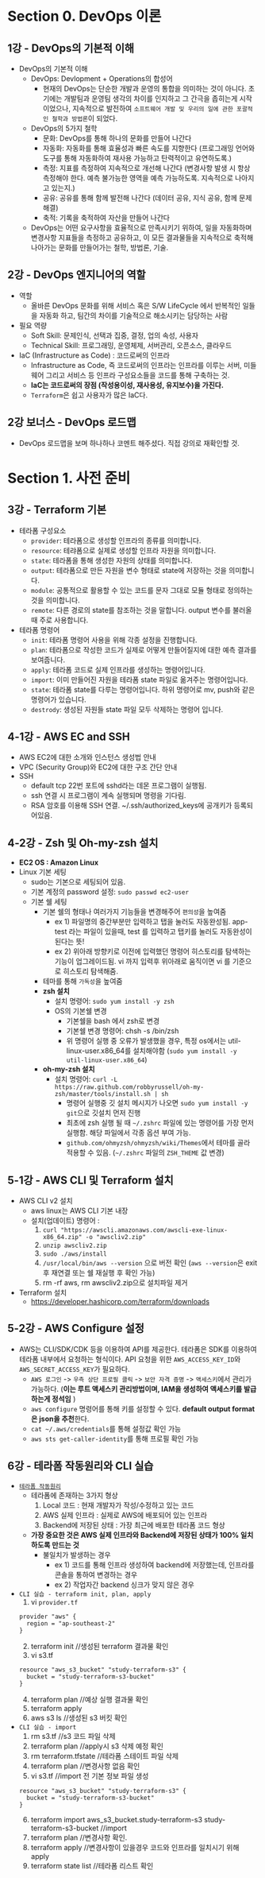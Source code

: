 # Section 0. DevOps 이론

## 1강 - DevOps의 기본적 이해

- DevOps의 기본적 이해
  - DevOps: Devlopment + Operations의 합성어
    - 현재의 DevOps는 단순한 개발과 운영의 통합을 의미하는 것이 아니다. 초기에는 개발팀과 운영팀 생각의 차이를 인지하고 그 간극을 좁히는게 시작이었으나, 지속적으로 발전하여 `소프트웨어 개발 및 우리의 일에 관한 포괄적인 철학과 방법론`이 되었다.
  - DevOps의 5가지 철학
    - 문화: DevOps를 통해 하나의 문화를 만들어 나간다
    - 자동화: 자동화를 통해 효율성과 빠른 속도를 지향한다 (프로그래밍 언어와 도구를 통해 자동화하여 재사용 가능하고 탄력적이고 유연하도록.)
    - 측정: 지표를 측정하여 지속적으로 개선해 나간다 (변경사항 발생 시 항상 측정해야 한다. 예측 불가능한 영역을 예측 가능하도록. 지속적으로 나아지고 있는지.)
    - 공유: 공유를 통해 함께 발전해 나간다 (데이터 공유, 지식 공유, 함께 문제 해결)
    - 축적: 기록을 축적하여 자산을 만들어 나간다
  - DevOps는 어떤 요구사항을 효율적으로 만족시키기 위하여, 일을 자동화하며 변경사항 지표들을 측정하고 공유하고, 이 모든 결과물들을 지속적으로 축적해 나아가는 문화를 만들어가는 철학, 방법론, 기술.

## 2강 - DevOps 엔지니어의 역할

- 역할
  - 올바른 DevOps 문화를 위해 서비스 혹은 S/W LifeCycle 에서 반복적인 일들을 자동화 하고, 팀간의 차이를 기술적으로 해소시키는 담당하는 사람
- 필요 역량
  - Soft Skill: 문제인식, 선택과 집중, 결정, 업의 속성, 사용자
  - Technical Skill: 프로그래밍, 운영체제, 서버관리, 오픈소스, 클라우드
- IaC (Infrastructure as Code) : 코드로써의 인프라
  - Infrastructure as Code, 즉 코드로써의 인프라는 인프라를 이루는 서버, 미들웨어 그리고 서비스 등 인프라 구성요소들을 코드를 통해 구축하는 것.
  - **IaC는 코드로써의 장점 (작성용이성, 재사용성, 유지보수)을 가진다.**
  - `Terraform`은 쉽고 사용자가 많은 IaC다.

## 2강 보너스 - DevOps 로드맵

- DevOps 로드맵을 보며 하나하나 코멘트 해주셨다. 직접 강의로 재확인할 것.

# Section 1. 사전 준비

## 3강 - Terraform 기본

- 테라폼 구성요소
  - `provider`: 테라폼으로 생성할 인프라의 종류를 의미합니다.
  - `resource`: 테랴폼으로 실제로 생성할 인프라 자원을 의미합니다.
  - `state`: 테라폼을 통해 생성한 자원의 상태를 의미합니다.
  - `output`: 테라폼으로 만든 자원을 변수 형태로 state에 저장하는 것을 의미합니다.
  - `module`: 공통적으로 활용할 수 있는 코드를 문자 그대로 모듈 형태로 정의하는 것을 의미합니다.
  - `remote`: 다른 경로의 state를 참조하는 것을 말합니다. output 변수를 불러올때 주로 사용합니다.
- 테라폼 명령어
  - `init`: 테라폼 명령어 사용을 위해 각종 설정을 진행합니다.
  - `plan`: 테라폼으로 작성한 코드가 실제로 어떻게 만들어질지에 대한 예측 결과를 보여줍니다.
  - `apply`: 테라폼 코드로 실제 인프라를 생성하는 명령어입니다.
  - `import`: 이미 만들어진 자원을 테라폼 state 파일로 옮겨주는 명령어입니다.
  - `state`: 테라폼 state를 다루는 명령어입니다. 하위 명령어로 mv, push와 같은 명령어가 있습니다.
  - `destrody`: 생성된 자원들 state 파일 모두 삭제하는 명령어 입니다.

## 4-1강 - AWS EC and SSH

- AWS EC2에 대한 소개와 인스턴스 생성법 안내
- VPC (Security Group)와 EC2에 대한 구조 간단 안내
- SSH
  - default tcp 22번 포트에 sshd라는 데몬 프로그램이 실행됨.
  - ssh 연결 시 프로그램이 계속 실행되며 명령을 기다림.
  - RSA 암호를 이용해 SSH 연결. ~/.ssh/authorized_keys에 공개키가 등록되어있음.

## 4-2강 - Zsh 및 Oh-my-zsh 설치

- **EC2 OS : Amazon Linux**
- Linux 기본 세팅
  - sudo는 기본으로 세팅되어 있음.
  - 기본 계정의 password 설정: `sudo passwd ec2-user`
  - 기본 쉘 세팅
    - 기본 쉘의 형태나 여러가지 기능들을 변경해주어 `편의성`을 높여줌
      - ex 1) 파일명의 중간부분만 입력하고 탭을 눌러도 자동완성됨. app-test 라는 파일이 있을때, test 를 입력하고 탭키를 눌러도 자동완성이 된다는 뜻!
      - ex 2) 위아래 방향키로 이전에 입력했던 명령어 히스토리를 탐색하는 기능이 업그레이드됨. vi 까지 입력후 위아래로 움직이면 vi 를 기준으로 히스토리 탐색해줌.
    - 테마를 통해 `가독성`을 높여줌
    - **zsh 설치**
      - 설치 명령어: `sudo yum install -y zsh`
      - OS의 기본쉘 변경
        - 기본쉘을 bash 에서 zsh로 변경
        - 기본쉘 변경 명령어: chsh -s /bin/zsh
        - 위 명령어 실행 중 오류가 발생했을 경우, 특정 os에서는 util-linux-user.x86_64를 설치해야함 (`sudo yum install -y util-linux-user.x86_64`)
    - **oh-my-zsh 설치**
      - 설치 명령어: `curl -L https://raw.github.com/robbyrussell/oh-my-zsh/master/tools/install.sh | sh`
        - 명령어 실행중 깃 설치 메시지가 나오면 `sudo yum install -y git`으로 깃설치 먼저 진행
        - 최초에 zsh 실행 될 때 `~/.zshrc` 파일에 있는 명령어를 가장 먼저 실행함. 해당 파일에서 각종 옵션 부여 가능.
        - `github.com/ohmyzsh/ohmyzsh/wiki/Themes`에서 테마를 골라 적용할 수 있음. (`~/.zshrc` 파일의 `ZSH_THEME` 값 변경)

## 5-1강 - AWS CLI 및 Terraform 설치

- AWS CLI v2 설치
  - aws linux는 AWS CLI 기본 내장
  - 설치(업데이트) 명령어 :
    1. `curl "https://awscli.amazonaws.com/awscli-exe-linux-x86_64.zip" -o "awscliv2.zip"`
    2. `unzip awscliv2.zip`
    3. `sudo ./aws/install`
    4. `/usr/local/bin/aws --version` 으로 버전 확인 (`aws --version`은 exit 후 재연결 또는 쉘 재실행 후 확인 가능)
    5. rm -rf aws, rm awscliv2.zip으로 설치파일 제거
- Terraform 설치
  - https://developer.hashicorp.com/terraform/downloads

## 5-2강 - AWS Configure 설정

- AWS는 CLI/SDK/CDK 등을 이용하여 API를 제공한다. 테라폼은 SDK를 이용하여 테라폼 내부에서 요청하는 형식이다. API 요청을 위한 `AWS_ACCESS_KEY_ID`와 `AWS_SECRET_ACCESS_KEY`가 필요하다.
  - `AWS 로그인` -> `우측 상단 프로필 클릭` -> `보안 자격 증명` -> `액세스키`에서 관리가 가능하다. (**이는 루트 액세스키 관리방법이며, IAM을 생성하여 액세스키를 발급하는게 정석임** )
  - `aws configure` 명령어를 통해 키를 설정할 수 있다. **default output format은 json을 추천**한다.
  - `cat ~/.aws/credentials`를 통해 설정값 확인 가능
  - `aws sts get-caller-identity`를 통해 프로필 확인 가능

## 6강 - 테라폼 작동원리와 CLI 실습

- [`테라폼 작동원리`](https://terraform101.inflearn.devopsart.dev/preparation/terraform-basic/)
  - 테라폼에 존재하는 3가지 형상
    1. Local 코드 : 현재 개발자가 작성/수정하고 있는 코드
    2. AWS 실제 인프라 : 실제로 AWS에 배포되어 있는 인프라
    3. Backend에 저장된 상태 : 가장 최근에 배포한 테라폼 코드 형상
  - **가장 중요한 것은 AWS 실제 인프라와 Backend에 저장된 상태가 100% 일치하도록 만드는 것**
    - 불일치가 발생하는 경우
      - ex 1) 코드를 통해 인프라 생성하여 backend에 저장했는데, 인프라를 콘솔을 통하여 변경하는 경우
      - ex 2) 작업자간 backend 싱크가 맞지 않은 경우
- `CLI 실습 - terraform init, plan, apply`
  1. vi `provider.tf`
  ```t
  provider "aws" {
    region = "ap-southeast-2"
  }
  ```
  2. terraform init //생성된 terraform 결과물 확인
  3. vi s3.tf
  ```t
  resource "aws_s3_bucket" "study-terraform-s3" {
    bucket = "study-terraform-s3-bucket"
  }
  ```
  4. terraform plan //예상 실행 결과물 확인
  5. terraform apply
  6. aws s3 ls //생성된 s3 버킷 확인
- `CLI 실습 - import`
  1. rm s3.tf //s3 코드 파일 삭제
  2. terraform plan //apply시 s3 삭제 예정 확인
  3. rm terraform.tfstate //테라폼 스테이트 파일 삭제
  4. terraform plan //변경사항 없음 확인
  5. vi s3.tf //import 전 기본 정보 파일 생성
  ```t
  resource "aws_s3_bucket" "study-terraform-s3" {
    bucket = "study-terraform-s3-bucket"
  }
  ```
  6. terraform import aws_s3_bucket.study-terraform-s3 study-terraform-s3-bucket //import
  7. terraform plan //변경사항 확인.
  8. terraform apply //변경사항이 있을경우 코드와 인프라를 일치시기 위해 apply
  9. terraform state list //테라폼 리스트 확인
